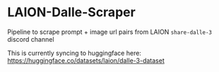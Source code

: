 # LAION-Dalle-Scraper
Pipeline to scrape prompt + image url pairs from LAION `share-dalle-3` discord channel

This is currently syncing to huggingface here: https://huggingface.co/datasets/laion/dalle-3-dataset
